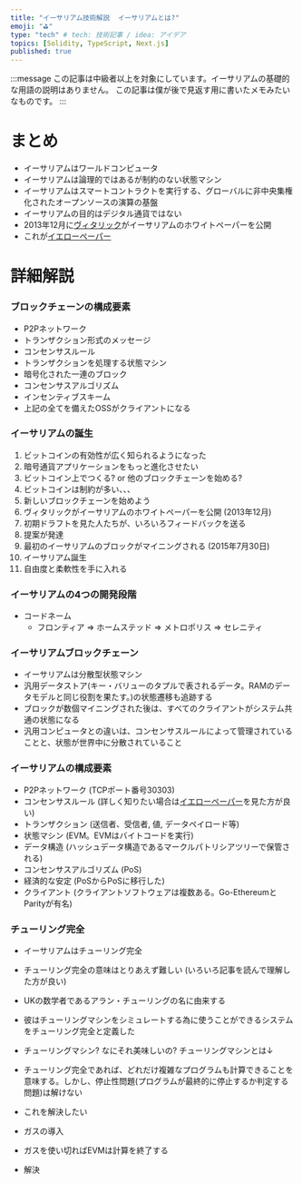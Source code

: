 ```yaml
---
title: "イーサリアム技術解説  イーサリアムとは?"
emoji: "⛳"
type: "tech" # tech: 技術記事 / idea: アイデア
topics: [Solidity, TypeScript, Next.js]
published: true
---
```


:::message
この記事は中級者以上を対象にしています。イーサリアムの基礎的な用語の説明はありません。
この記事は僕が後で見返す用に書いたメモみたいなものです。
:::

# まとめ
- イーサリアムはワールドコンピュータ
- イーサリアムは論理的ではあるが制約のない状態マシン
- イーサリアムはスマートコントラクトを実行する、グローバルに非中央集権化されたオープンソースの演算の基盤
- イーサリアムの目的はデジタル通貨ではない
- 2013年12月に[ヴィタリック](https://ja.wikipedia.org/wiki/%E3%83%B4%E3%82%A3%E3%82%BF%E3%83%AA%E3%83%83%E3%82%AF%E3%83%BB%E3%83%96%E3%83%86%E3%83%AA%E3%83%B3)がイーサリアムのホワイトペーパーを公開
- これが[イエローペーパー](https://ethereum.github.io/yellowpaper/paper.pdf)

# 詳細解説
### ブロックチェーンの構成要素
- P2Pネットワーク
- トランザクション形式のメッセージ
- コンセンサスルール
- トランザクションを処理する状態マシン
- 暗号化された一連のブロック
- コンセンサスアルゴリズム
- インセンティブスキーム
- 上記の全てを備えたOSSがクライアントになる

### イーサリアムの誕生
1. ビットコインの有効性が広く知られるようになった
2. 暗号通貨アプリケーションをもっと進化させたい
3. ビットコイン上でつくる? or 他のブロックチェーンを始める?
4. ビットコインは制約が多い、、、
5. 新しいブロックチェーンを始めよう
6. ヴィタリックがイーサリアムのホワイトペーパーを公開 (2013年12月)
7. 初期ドラフトを見た人たちが、いろいろフィードバックを送る
8. 提案が発達
9. 最初のイーサリアムのブロックがマイニングされる (2015年7月30日)
10. イーサリアム誕生
11. 自由度と柔軟性を手に入れる

### イーサリアムの4つの開発段階 
- コードネーム
  - フロンティア => ホームステッド => メトロポリス => セレニティ

### イーサリアムブロックチェーン
- イーサリアムは分散型状態マシン
- 汎用データストア(キー・バリューのタプルで表されるデータ。RAMのデータモデルと同じ役割を果たす。)の状態遷移も追跡する
- ブロックが数個マイニングされた後は、すべてのクライアントがシステム共通の状態になる
- 汎用コンピュータとの違いは、コンセンサスルールによって管理されていることと、状態が世界中に分散されていること

### イーサリアムの構成要素
- P2Pネットワーク (TCPポート番号30303)
- コンセンサスルール (詳しく知りたい場合は[イエローペーパー](https://ethereum.github.io/yellowpaper/paper.pdf)を見た方が良い)
- トランザクション (送信者、受信者, 値, データペイロード等)
- 状態マシン (EVM。EVMはバイトコードを実行)
- データ構造 (ハッシュデータ構造であるマークルパトリシアツリーで保管される)
- コンセンサスアルゴリズム (PoS)
- 経済的な安定 (PoSからPoSに移行した)
- クライアント (クライアントソフトウェアは複数ある。Go-EthereumとParityが有名)

### チューリング完全
- イーサリアムはチューリング完全
- チューリング完全の意味はとりあえず難しい (いろいろ記事を読んで理解した方が良い)
- UKの数学者であるアラン・チューリングの名に由来する
- 彼はチューリングマシンをシミュレートする為に使うことができるシステムをチューリング完全と定義した
  
- チューリングマシン? なにそれ美味しいの? チューリングマシンとは↓
- チューリング完全であれば、どれだけ複雑なプログラムも計算できることを意味する。しかし、停止性問題(プログラムが最終的に停止するか判定する問題)は解けない
- これを解決したい
- ガスの導入
- ガスを使い切ればEVMは計算を終了する
- 解決




